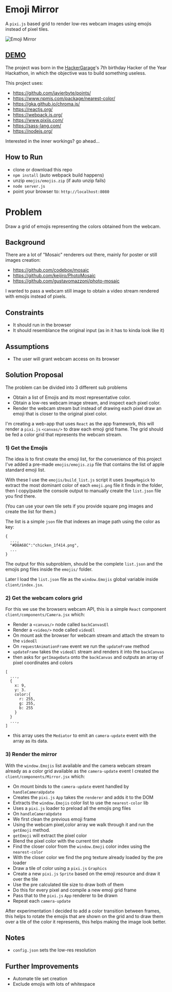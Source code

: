 # Emoji Mirror
A `pixi.js` based grid to render low-res webcam images using emojis instead of
pixel tiles.

![Emoji Mirror](https://media.giphy.com/media/5tdd338KRo0q0183NX/giphy.gif)

## [DEMO](https://emoji-mirror.herokuapp.com/)

The project was born in the [HackerGarage](https://www.facebook.com/hackergarage/)'s 7th birthday Hacker of the Year Hackathon,
in which the objective was to build something useless.

This project uses:
- https://github.com/javierbyte/points/
- https://www.npmjs.com/package/nearest-color/
- https://gka.github.io/chroma.js/
- https://reactjs.org/
- https://webpack.js.org/
- https://www.pixijs.com/
- https://sass-lang.com/
- https://nodejs.org/

Interested in the inner workings? go ahead...

## How to Run
- clone or download this repo
- `npm install` (auto webpack build happens)
- unzip `emojis/emojis.zip` (if auto unzip fails)
- `node server.js`
- point your browser to: `http://localhost:8080`

# Problem
Draw a grid of emojis representing the colors obtained from the webcam.

## Background
There are a lot of "Mosaic" renderers out there, mainly for poster or still images
creation:

- https://github.com/codebox/mosaic
- https://github.com/keijiro/PhotoMosaic
- https://github.com/gustavomazzoni/photo-mosaic

I wanted to pass a webcam still image to obtain a video stream rendered with emojis
instead of pixels.

## Constraints
- It should run in the browser
- It should resemblance the original input (as in it has to kinda look like it)

## Assumptions
- The user will grant webcam access on its browser

## Solution Proposal
The problem can be divided into 3 different sub problems
- Obtain a list of Emojis and its most representative color.
- Obtain a low-res webcam image stream, and inspect each pixel color.
- Render the webcam stream but instead of drawing each pixel draw an emoji that is closer to the original pixel color.

I'm creating a web-app that uses `React` as the app framework, this will render
a `pixi.js` `<canvas/>` to draw each emoji grid frame. The grid should be fed
a color grid that represents the webcam stream.

### 1) Get the Emojis
The idea is to first create the emoji list, for the convenience of this project
I've added a pre-made `emojis/emojis.zip` file that contains the list of apple
standard emoji list.

With these I use the `emojis/build_list.js` script it uses `ImageMagick` to extract
the most dominant color of each `emoji.png` file it finds in the folder, then I
copy/paste the console output to manually create the `list.json` file you find there.

(You can use your own tile sets if you provide square png images and create the list
for them.)

The list is a simple `json` file that indexes an image path using the color as key:
```
{
  ...,
  "#D8A68C":"chicken_1f414.png",
  ...
}
```
The output for this subproblem, should be the complete `list.json` and the emojis
png files inside the `emojis/` folder.

Later I load the `list.json` file as the `window.Emojis` global variable inside
`client/index.jsx`.

### 2) Get the webcam colors grid
For this we use the browsers webcam API, this is a simple `React` component
`client/components/Camera.jsx` which:
- Render a `<canvas/>` node called `backCanvasEl`
- Render a `<video/>` node called `videoEl`
- On mount ask the browser for webcam stream and attach the stream to the `videoEl`
- On `requestAnimationFrame` event we run the `updateFrame` method
- `updateFrame` takes the `videoEl` stream and renders it into the `backCanvas`
- then asks for `getImageData` onto the `backCanvas` and outputs an array of pixel coordinates and colors
```
[
  ...,
  {
    x: 9,
    y: 3.
    color:{
      r: 255,
      g: 255,
      b: 255
    }
  }
  ...,
]
```
- this array uses the `Mediator` to emit an `camera-update` event with the array as its data.

### 3) Render the mirror
With the `window.Emojis` list available and the camera webcam stream already as a
color grid available as the `camera-update` event I created the `client/components/Mirror.jsx` which:
- On mount binds to the `camera-update` event handled by `handleCameraUpdate`
- Creates the `pixi.js` `App` takes the `renderer` and adds it to the DOM
- Extracts the `window.Emojis` color list to use the `nearest-color` lib
- Uses a `pixi.js` loader to preload all the emojis png files
- On `handleCameraUpdate`
- We first clean the previous emoji frame
- Using the webcam pixel,color array we walk through it and run the `getEmoji`
method.
- `getEmoji` will extract the pixel color
- Blend the pixel color with the current tint shade
- Find the closer color from the `window.Emoji` color index using the `nearest-color`
- With the closer color we find the png texture already loaded by the pre loader
- Draw a tile of color using a `pixi.js` `Graphics`
- Create a new `pixi.js` `Sprite` based on the emoji resource and draw it over the tile
- Use the pre calculated tile size to draw both of them
- Do this for every pixel and compile a new emoji grid frame
- Pass that to the `pixi.js` `App` renderer to be drawn
- Repeat each `camera-update`

After experimentation I decided to add a color transition between frames, this
helps to rotate the emojis that are shown on the grid and to draw them over a
tile of the color it represents, this helps making the image look better.

## Notes
- `config.json` sets the low-res resolution

## Further Improvements
- Automate tile set creation
- Exclude emojis with lots of whitespace
